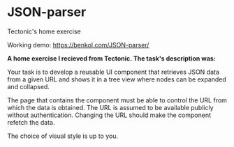 # JSON-parser
Tectonic's home exercise

Working demo: https://benkol.com/JSON-parser/

**A home exercise I recieved from Tectonic. The task's description was:**

Your task is to develop a reusable UI component that retrieves JSON data from a given URL and shows it in a tree view where nodes can be expanded and collapsed.

The page that contains the component must be able to control the URL from which the data is obtained. The URL is assumed to be available publicly without authentication. Changing the URL should make the component refetch the data.

The choice of visual style is up to you. 
